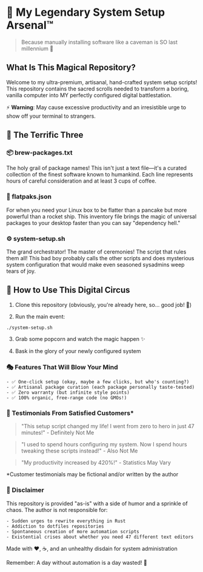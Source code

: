 # 🚀 My Legendary System Setup Arsenal™

> Because manually installing software like a caveman is SO last millennium 💾


## What Is This Magical Repository?

Welcome to my ultra-premium, artisanal, hand-crafted system setup scripts! This repository contains the sacred scrolls needed to transform a boring, vanilla computer into MY perfectly configured digital battlestation.

⚡ **Warning**: May cause excessive productivity and an irresistible urge to show off your terminal to strangers.

## 🎯 The Terrific Three

### 📦 brew-packages.txt

The holy grail of package names! This isn't just a text file—it's a curated collection of the finest software known to humankind. Each line represents hours of careful consideration and at least 3 cups of coffee.

### 📱 flatpaks.json

For when you need your Linux box to be flatter than a pancake but more powerful than a rocket ship. This inventory file brings the magic of universal packages to your desktop faster than you can say "dependency hell."

### ⚙️ system-setup.sh

The grand orchestrator! The master of ceremonies! The script that rules them all! This bad boy probably calls the other scripts and does mysterious system configuration that would make even seasoned sysadmins weep tears of joy.

## 🎪 How to Use This Digital Circus

1. Clone this repository (obviously, you're already here, so... good job! 🎉)


2. Run the main event:

```
./system-setup.sh
```

3. Grab some popcorn and watch the magic happen ✨

4. Bask in the glory of your newly configured system

### 🎭 Features That Will Blow Your Mind

    - ✅ One-click setup (okay, maybe a few clicks, but who's counting?)
    - ✅ Artisanal package curation (each package personally taste-tested)
    - ✅ Zero warranty (but infinite style points)
    - ✅ 100% organic, free-range code (no GMOs!)

### 🎨 Testimonials From Satisfied Customers*

> "This setup script changed my life! I went from zero to hero in just 47 minutes!" - Definitely Not Me

> "I used to spend hours configuring my system. Now I spend hours tweaking these scripts instead!" - Also Not Me

> "My productivity increased by 420%!" - Statistics May Vary

*Customer testimonials may be fictional and/or written by the author

### 🎪 Disclaimer

This repository is provided "as-is" with a side of humor and a sprinkle of chaos. The author is not responsible for:

    - Sudden urges to rewrite everything in Rust
    - Addiction to dotfiles repositories
    - Spontaneous creation of more automation scripts
    - Existential crises about whether you need 47 different text editors

Made with ❤️, ☕, and an unhealthy disdain for system administration

Remember: A day without automation is a day wasted! 🤖
